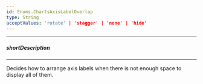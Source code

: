 ```yaml
---
id: Enums.ChartsAxisLabelOverlap
type: String
acceptValues: 'rotate' | 'stagger' | 'none' | 'hide'
---
```

---
##### shortDescription
<!-- Description goes here -->

---
<!-- Description goes here -->
Decides how to arrange axis labels when there is not enough space to display all of them.